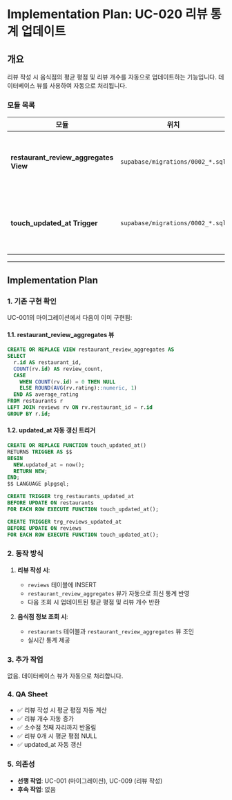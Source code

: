# Implementation Plan: UC-020 리뷰 통계 업데이트

## 개요

리뷰 작성 시 음식점의 평균 평점 및 리뷰 개수를 자동으로 업데이트하는 기능입니다. 데이터베이스 뷰를 사용하여 자동으로 처리됩니다.

### 모듈 목록

| 모듈 | 위치 | 설명 |
|------|------|------|
| **restaurant_review_aggregates View** | `supabase/migrations/0002_*.sql` | UC-001에서 이미 생성됨 |
| **touch_updated_at Trigger** | `supabase/migrations/0002_*.sql` | UC-001에서 이미 생성됨 |

---

## Implementation Plan

### 1. 기존 구현 확인

UC-001의 마이그레이션에서 다음이 이미 구현됨:

#### 1.1. restaurant_review_aggregates 뷰

```sql
CREATE OR REPLACE VIEW restaurant_review_aggregates AS
SELECT
  r.id AS restaurant_id,
  COUNT(rv.id) AS review_count,
  CASE
    WHEN COUNT(rv.id) = 0 THEN NULL
    ELSE ROUND(AVG(rv.rating)::numeric, 1)
  END AS average_rating
FROM restaurants r
LEFT JOIN reviews rv ON rv.restaurant_id = r.id
GROUP BY r.id;
```

#### 1.2. updated_at 자동 갱신 트리거

```sql
CREATE OR REPLACE FUNCTION touch_updated_at()
RETURNS TRIGGER AS $$
BEGIN
  NEW.updated_at = now();
  RETURN NEW;
END;
$$ LANGUAGE plpgsql;

CREATE TRIGGER trg_restaurants_updated_at
BEFORE UPDATE ON restaurants
FOR EACH ROW EXECUTE FUNCTION touch_updated_at();

CREATE TRIGGER trg_reviews_updated_at
BEFORE UPDATE ON reviews
FOR EACH ROW EXECUTE FUNCTION touch_updated_at();
```

### 2. 동작 방식

1. **리뷰 작성 시**:
   - `reviews` 테이블에 INSERT
   - `restaurant_review_aggregates` 뷰가 자동으로 최신 통계 반영
   - 다음 조회 시 업데이트된 평균 평점 및 리뷰 개수 반환

2. **음식점 정보 조회 시**:
   - `restaurants` 테이블과 `restaurant_review_aggregates` 뷰 조인
   - 실시간 통계 제공

### 3. 추가 작업

없음. 데이터베이스 뷰가 자동으로 처리합니다.

### 4. QA Sheet

- ✅ 리뷰 작성 시 평균 평점 자동 계산
- ✅ 리뷰 개수 자동 증가
- ✅ 소수점 첫째 자리까지 반올림
- ✅ 리뷰 0개 시 평균 평점 NULL
- ✅ updated_at 자동 갱신

### 5. 의존성

- **선행 작업**: UC-001 (마이그레이션), UC-009 (리뷰 작성)
- **후속 작업**: 없음

